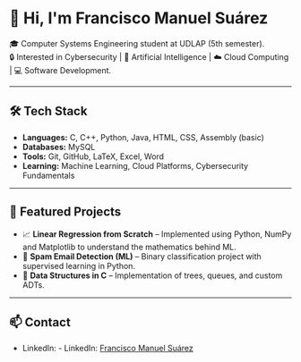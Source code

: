 # 👋 Hi, I'm Francisco Manuel Suárez

🎓 Computer Systems Engineering student at UDLAP (5th semester).  
🔒 Interested in Cybersecurity | 🤖 Artificial Intelligence | ☁️ Cloud Computing | 💻 Software Development.  

---

## 🛠️ Tech Stack
- **Languages:** C, C++, Python, Java, HTML, CSS, Assembly (basic)  
- **Databases:** MySQL  
- **Tools:** Git, GitHub, LaTeX, Excel, Word  
- **Learning:** Machine Learning, Cloud Platforms, Cybersecurity Fundamentals  

---

## 🚀 Featured Projects
- 📈 **Linear Regression from Scratch** – Implemented using Python, NumPy and Matplotlib to understand the mathematics behind ML.  
- 📧 **Spam Email Detection (ML)** – Binary classification project with supervised learning in Python.  
- 🌳 **Data Structures in C** – Implementation of trees, queues, and custom ADTs.  

---

## 📫 Contact
- LinkedIn: - LinkedIn: [Francisco Manuel Suárez](https://www.linkedin.com/in/francisco-manuelsz05)


